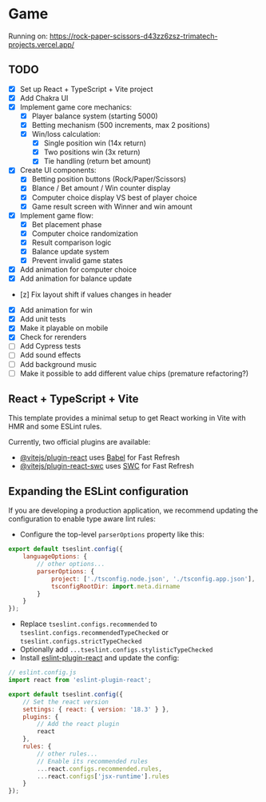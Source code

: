 # Game

Running on: https://rock-paper-scissors-d43zz6zsz-trimatech-projects.vercel.app/

## TODO

-   [x] Set up React + TypeScript + Vite project
-   [x] Add Chakra UI
-   [x] Implement game core mechanics:
    -   [x] Player balance system (starting 5000)
    -   [x] Betting mechanism (500 increments, max 2 positions)
    -   [x] Win/loss calculation:
        -   [x] Single position win (14x return)
        -   [x] Two positions win (3x return)
        -   [x] Tie handling (return bet amount)
-   [x] Create UI components:
    -   [x] Betting position buttons (Rock/Paper/Scissors)
    -   [x] Blance / Bet amount / Win counter display
    -   [x] Computer choice display VS best of player choice
    -   [x] Game result screen with Winner and win amount
-   [x] Implement game flow:
    -   [x] Bet placement phase
    -   [x] Computer choice randomization
    -   [x] Result comparison logic
    -   [x] Balance update system
    -   [x] Prevent invalid game states
-   [x] Add animation for computer choice
-   [x] Add animation for balance update
-   [z] Fix layout shift if values changes in header
-   [x] Add animation for win
-   [x] Add unit tests
-   [x] Make it playable on mobile
-   [x] Check for rerenders
-   [ ] Add Cypress tests
-   [ ] Add sound effects
-   [ ] Add background music
-   [ ] Make it possible to add different value chips (premature refactoring?)

## React + TypeScript + Vite

This template provides a minimal setup to get React working in Vite with HMR and some ESLint rules.

Currently, two official plugins are available:

-   [@vitejs/plugin-react](https://github.com/vitejs/vite-plugin-react/blob/main/packages/plugin-react/README.md) uses [Babel](https://babeljs.io/) for Fast Refresh
-   [@vitejs/plugin-react-swc](https://github.com/vitejs/vite-plugin-react-swc) uses [SWC](https://swc.rs/) for Fast Refresh

## Expanding the ESLint configuration

If you are developing a production application, we recommend updating the configuration to enable type aware lint rules:

-   Configure the top-level `parserOptions` property like this:

```js
export default tseslint.config({
    languageOptions: {
        // other options...
        parserOptions: {
            project: ['./tsconfig.node.json', './tsconfig.app.json'],
            tsconfigRootDir: import.meta.dirname
        }
    }
});
```

-   Replace `tseslint.configs.recommended` to `tseslint.configs.recommendedTypeChecked` or `tseslint.configs.strictTypeChecked`
-   Optionally add `...tseslint.configs.stylisticTypeChecked`
-   Install [eslint-plugin-react](https://github.com/jsx-eslint/eslint-plugin-react) and update the config:

```js
// eslint.config.js
import react from 'eslint-plugin-react';

export default tseslint.config({
    // Set the react version
    settings: { react: { version: '18.3' } },
    plugins: {
        // Add the react plugin
        react
    },
    rules: {
        // other rules...
        // Enable its recommended rules
        ...react.configs.recommended.rules,
        ...react.configs['jsx-runtime'].rules
    }
});
```
